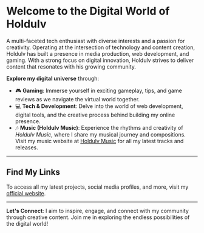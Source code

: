 # Welcome to the Digital World of Holdulv

A multi-faceted tech enthusiast with diverse interests and a passion for creativity. Operating at the intersection of technology and content creation, Holdulv has built a presence in media production, web development, and gaming. With a strong focus on digital innovation, Holdulv strives to deliver content that resonates with his growing community.

**Explore my digital universe** through:

- 🎮 **Gaming**: Immerse yourself in exciting gameplay, tips, and game reviews as we navigate the virtual world together.
- 💻 **Tech & Development**: Delve into the world of web development, digital tools, and the creative process behind building my online presence.
- 🎶 **Music (Holdulv Music)**: Experience the rhythms and creativity of *Holdulv Music*, where I share my musical journey and compositions. Visit my music website at [Holdulv Music](https://holdulv-musik.eu.org) for all my latest tracks and releases.

---

## Find My Links

To access all my latest projects, social media profiles, and more, visit my [official website](https://holdulvlinks.eu.org/new).

---

**Let's Connect**: I aim to inspire, engage, and connect with my community through creative content. Join me in exploring the endless possibilities of the digital world!

